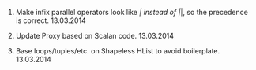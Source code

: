 1. Make infix parallel operators look like *| instead of |*|, so the precedence is correct. 13.03.2014

2. Update Proxy based on Scalan code. 13.03.2014

3. Base loops/tuples/etc. on Shapeless HList to avoid boilerplate. 13.03.2014